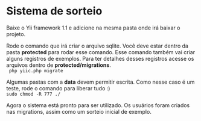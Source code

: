 # Sistema de sorteio

Baixe o Yii framework 1.1 e adicione na mesma pasta onde irá baixar o projeto. 

Rode o comando que irá criar o arquivo sqlite. Você deve estar dentro da pasta **protected** para rodar esse comando. Esse comando também vai criar alguns registros de exemplos. Para ter detalhes desses registros acesse os arquivos dentro de **protected/migrations**.   
<code>
php yiic.php migrate
</code>
  
Algumas pastas com a **data** devem permitir escrita. Como nesse caso é um teste, rode o comando para liberar tudo :)
<code>
sudo chmod -R 777 ./
</code>

  
Agora o sistema está pronto para ser utilizado. Os usuários foram criados nas migrations, assim como um sorteio inicial de exemplo.
